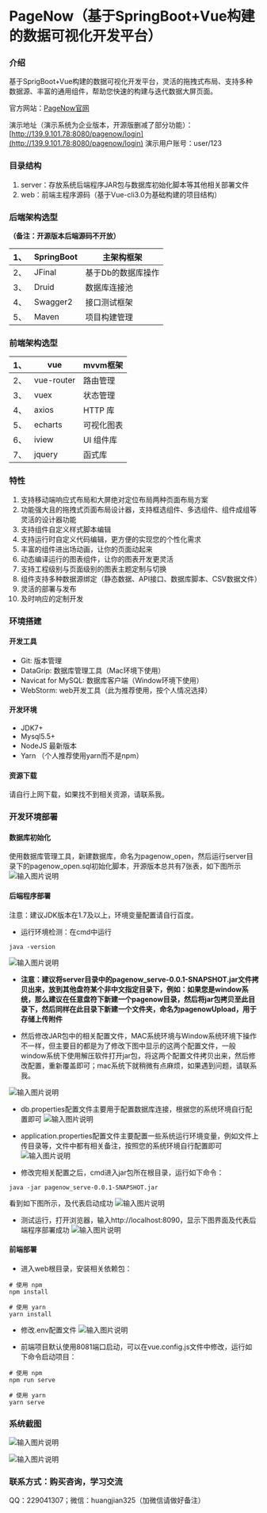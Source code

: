 # PageNow（基于SpringBoot+Vue构建的数据可视化开发平台）

### 介绍
基于SprigBoot+Vue构建的数据可视化开发平台，灵活的拖拽式布局、支持多种数据源、丰富的通用组件，帮助您快速的构建与迭代数据大屏页面。

官方网站：[PageNow官网](http://118.178.226.141/)

演示地址（演示系统为企业版本，开源版删减了部分功能）：[http://139.9.101.78:8080/pagenow/login](http://139.9.101.78:8080/pagenow/login) 演示用户账号：user/123

### 目录结构
1. server：存放系统后端程序JAR包与数据库初始化脚本等其他相关部署文件
2. web：前端主程序源码（基于Vue-cli3.0为基础构建的项目结构）

### 后端架构选型
 **（备注：开源版本后端源码不开放）** 

| 1、 | SpringBoot | 主架构框架         |
| --- | ---------- | ------------------ |
| 2、 | JFinal     | 基于Db的数据库操作 |
| 3、 | Druid      | 数据库连接池       |
| 4、 | Swagger2   | 接口测试框架       |
| 5、 | Maven      | 项目构建管理       |


### 前端架构选型
| 1、 | vue        | mvvm框架   |
| --- | ---------- | ---------- |
| 2、 | vue-router | 路由管理   |
| 3、 | vuex       | 状态管理   |
| 4、 | axios      | HTTP 库    |
| 5、 | echarts    | 可视化图表 |
| 6、 | iview      | UI 组件库  |
| 7、 | jquery     | 函式库     |

### 特性

1.  支持移动端响应式布局和大屏绝对定位布局两种页面布局方案
2.  功能强大且的拖拽式页面布局设计器，支持框选组件、多选组件、组件成组等灵活的设计器功能
3.  支持组件自定义样式脚本编辑
4.  支持运行时自定义代码编辑，更方便的实现您的个性化需求
5.  丰富的组件进出场动画，让你的页面动起来
6.  动态编译运行的图表组件，让你的图表开发更灵活
7.  支持工程级别与页面级别的图表主题定制与切换
8.  组件支持多种数据源绑定（静态数据、API接口、数据库脚本、CSV数据文件）
9.  灵活的部署与发布
10. 及时响应的定制开发

### 环境搭建

#### 开发工具
- Git: 版本管理
- DataGrip: 数据库管理工具（Mac环境下使用）
- Navicat for MySQL: 数据库客户端（Window环境下使用）
- WebStorm: web开发工具（此为推荐使用，按个人情况选择）

#### 开发环境
- JDK7+
- Mysql5.5+
- NodeJS 最新版本
- Yarn （个人推荐使用yarn而不是npm）

#### 资源下载
请自行上网下载，如果找不到相关资源，请联系我。

### 开发环境部署

#### 数据库初始化
使用数据库管理工具，新建数据库，命名为pagenow_open，然后运行server目录下的pagenow_open.sql初始化脚本，开源版本总共有7张表，如下图所示
![输入图片说明](https://images.gitee.com/uploads/images/2020/0227/213717_ead06d7e_145187.png "WX20200227-213629@2x.png")

#### 后端程序部署

注意：建议JDK版本在1.7及以上，环境变量配置请自行百度。

- 运行环境检测：在cmd中运行

```
java -version
```

![输入图片说明](https://images.gitee.com/uploads/images/2019/0910/103618_e5d86616_145187.png "java-version.png")

-  **注意：建议将server目录中的pagenow_serve-0.0.1-SNAPSHOT.jar文件拷贝出来，放到其他盘符某个非中文指定目录下，例如：如果您是window系统，那么建议在任意盘符下新建一个pagenow目录，然后将jar包拷贝至此目录下，然后同样在此目录下新建一个文件夹，命名为pagenowUpload，用于存储上传附件** 

- 然后修改JAR包中的相关配置文件，MAC系统环境与Window系统环境下操作不一样，但主要目的都是为了修改下图中显示的这两个配置文件，一般window系统下使用解压软件打开jar包，将这两个配置文件拷贝出来，然后修改配置，重新覆盖即可；mac系统下就稍微有点麻烦，如果遇到问题，请联系我。

![输入图片说明](https://images.gitee.com/uploads/images/2020/0227/212214_fc8cd52b_145187.png "WX20200227-212053@2x.png")

- db.properties配置文件主要用于配置数据库连接，根据您的系统环境自行配置即可
![输入图片说明](https://images.gitee.com/uploads/images/2020/0227/213040_03f352e9_145187.png "WX20200227-212347@2x.png")

- application.properties配置文件主要配置一些系统运行环境变量，例如文件上传目录等，文件中都有相关备注，按照您的系统环境自行配置即可
![输入图片说明](https://images.gitee.com/uploads/images/2020/0227/213144_2abef145_145187.png "WX20200227-212425@2x.png")

- 修改完相关配置之后，cmd进入jar包所在根目录，运行如下命令：

```
java -jar pagenow_serve-0.0.1-SNAPSHOT.jar
```
看到如下图所示，及代表启动成功
![输入图片说明](https://images.gitee.com/uploads/images/2020/0227/213857_c4998b93_145187.png "WX20200227-213841@2x.png")

- 测试运行，打开浏览器，输入http://localhost:8090，显示下图界面及代表后端程序部署成功
![输入图片说明](https://images.gitee.com/uploads/images/2020/0227/214015_393d126b_145187.png "WX20200227-213944@2x.png")


#### 前端部署

- 进入web根目录，安装相关依赖包：

```
# 使用 npm    
npm install

# 使用 yarn    
yarn install
```

- 修改.env配置文件
![输入图片说明](https://images.gitee.com/uploads/images/2020/0227/214351_88f473d4_145187.png "WX20200227-214337@2x.png")

- 前端项目默认使用8081端口启动，可以在vue.config.js文件中修改，运行如下命令启动项目：

```
# 使用 npm    
npm run serve

# 使用 yarn    
yarn serve
```

### 系统截图

![输入图片说明](https://images.gitee.com/uploads/images/2020/0227/214910_6a41159c_145187.png "WX20200227-134232@2x.png")

![输入图片说明](https://images.gitee.com/uploads/images/2020/0227/214919_a3a1b401_145187.png "WX20200227-134746@2x.png")

### 联系方式：购买咨询，学习交流

QQ：229041307；微信：huangjian325（加微信请做好备注）




